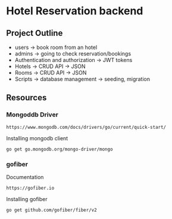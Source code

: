 # Hotel Reservation backend

## Project Outline

- users -> book room from an hotel
- admins -> going to check reservation/bookings
- Authentication and authorization -> JWT tokens
- Hotels -> CRUD API -> JSON
- Rooms -> CRUD API -> JSON
- Scripts -> database management -> seeding, migration

## Resources
### Mongoddb Driver

```
https://www.mongodb.com/docs/drivers/go/current/quick-start/
```

Installing mongodb client

```
go get go.mongodb.org/mongo-driver/mongo
```

### gofiber

Documentation
```
https://gofiber.io
```

Installing gofiber
```
go get github.com/gofiber/fiber/v2
```
